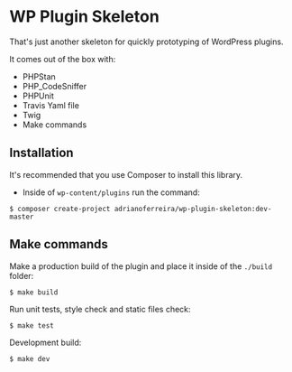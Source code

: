 # WP Plugin Skeleton

That's just another skeleton for quickly prototyping of WordPress plugins.

It comes out of the box with:

- PHPStan
- PHP_CodeSniffer
- PHPUnit
- Travis Yaml file
- Twig
- Make commands 

## Installation

It's recommended that you use Composer to install this library.

- Inside of `wp-content/plugins` run the command:
```
$ composer create-project adrianoferreira/wp-plugin-skeleton:dev-master
```

## Make commands

Make a production build of the plugin and place it inside of the `./build` folder:
```
$ make build
```

Run unit tests, style check and static files check:
```
$ make test
```

Development build:
```
$ make dev
```